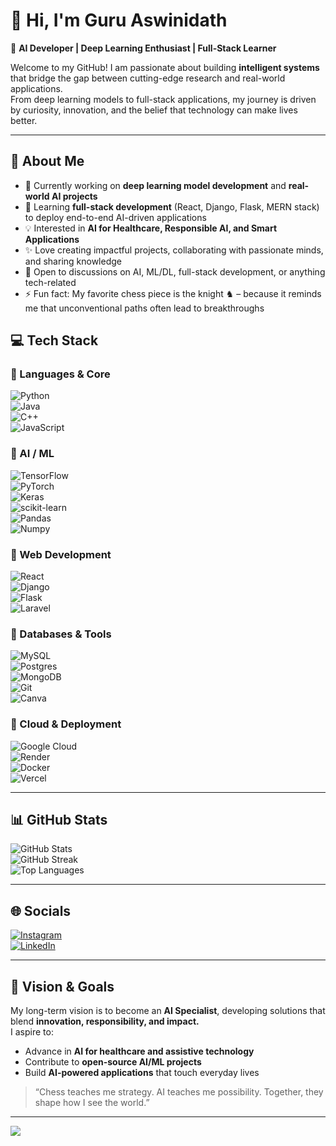 # 👋 Hi, I'm Guru Aswinidath  

🚀 **AI Developer | Deep Learning Enthusiast | Full-Stack Learner**  

Welcome to my GitHub! I am passionate about building **intelligent systems** that bridge the gap between cutting-edge research and real-world applications.  
From deep learning models to full-stack applications, my journey is driven by curiosity, innovation, and the belief that technology can make lives better.  

---

## 💫 About Me
- 🔭 Currently working on **deep learning model development** and **real-world AI projects**  
- 🌱 Learning **full-stack development** (React, Django, Flask, MERN stack) to deploy end-to-end AI-driven applications  
- 💡 Interested in **AI for Healthcare, Responsible AI, and Smart Applications**  
- ✨ Love creating impactful projects, collaborating with passionate minds, and sharing knowledge  
- 💬 Open to discussions on AI, ML/DL, full-stack development, or anything tech-related  
- ⚡ Fun fact: My favorite chess piece is the knight ♞ – because it reminds me that unconventional paths often lead to breakthroughs  

## 💻 Tech Stack  

### 🔹 Languages & Core  
![Python](https://img.shields.io/badge/Python-%233776AB.svg?style=for-the-badge&logo=python&logoColor=yellow)  
![Java](https://img.shields.io/badge/Java-%23ED8B00.svg?style=for-the-badge&logo=openjdk&logoColor=white)  
![C++](https://img.shields.io/badge/C++-%2300599C.svg?style=for-the-badge&logo=c%2B%2B&logoColor=white)  
![JavaScript](https://img.shields.io/badge/JavaScript-%23323330.svg?style=for-the-badge&logo=javascript&logoColor=%23F7DF1E)  

### 🔹 AI / ML  
![TensorFlow](https://img.shields.io/badge/TensorFlow-%23FF6F00.svg?style=for-the-badge&logo=TensorFlow&logoColor=white)  
![PyTorch](https://img.shields.io/badge/PyTorch-%23EE4C2C.svg?style=for-the-badge&logo=PyTorch&logoColor=white)  
![Keras](https://img.shields.io/badge/Keras-%23D00000.svg?style=for-the-badge&logo=Keras&logoColor=white)  
![scikit-learn](https://img.shields.io/badge/scikit--learn-%23F7931E.svg?style=for-the-badge&logo=scikit-learn&logoColor=white)  
![Pandas](https://img.shields.io/badge/Pandas-%23150458.svg?style=for-the-badge&logo=pandas&logoColor=white)  
![Numpy](https://img.shields.io/badge/Numpy-%23013243.svg?style=for-the-badge&logo=numpy&logoColor=white)  

### 🔹 Web Development  
![React](https://img.shields.io/badge/react-%2320232a.svg?style=for-the-badge&logo=react&logoColor=%2361DAFB)  
![Django](https://img.shields.io/badge/django-%23092E20.svg?style=for-the-badge&logo=django&logoColor=white)  
![Flask](https://img.shields.io/badge/flask-%23000.svg?style=for-the-badge&logo=flask&logoColor=white)  
![Laravel](https://img.shields.io/badge/laravel-%23FF2D20.svg?style=for-the-badge&logo=laravel&logoColor=white)  

### 🔹 Databases & Tools  
![MySQL](https://img.shields.io/badge/MySQL-4479A1.svg?style=for-the-badge&logo=mysql&logoColor=white)  
![Postgres](https://img.shields.io/badge/Postgres-%23316192.svg?style=for-the-badge&logo=postgresql&logoColor=white)  
![MongoDB](https://img.shields.io/badge/MongoDB-%234ea94b.svg?style=for-the-badge&logo=mongodb&logoColor=white)  
![Git](https://img.shields.io/badge/Git-%23F05032.svg?style=for-the-badge&logo=git&logoColor=white)  
![Canva](https://img.shields.io/badge/Canva-%2300C4CC.svg?style=for-the-badge&logo=Canva&logoColor=white)  

### 🔹 Cloud & Deployment   
![Google Cloud](https://img.shields.io/badge/Google%20Cloud-%234285F4.svg?style=for-the-badge&logo=google-cloud&logoColor=white)  
![Render](https://img.shields.io/badge/Render-%23000000.svg?style=for-the-badge&logo=render&logoColor=white)  
![Docker](https://img.shields.io/badge/Docker-%232496ED.svg?style=for-the-badge&logo=docker&logoColor=white)  
![Vercel](https://img.shields.io/badge/Vercel-%23000000.svg?style=for-the-badge&logo=vercel&logoColor=white)   

---

## 📊 GitHub Stats  
![GitHub Stats](https://github-readme-stats.vercel.app/api?username=GuruAswinidath&theme=dark&hide_border=false)  
![GitHub Streak](https://github-readme-streak-stats.herokuapp.com/?user=GuruAswinidath&theme=dark&hide_border=false)  
![Top Languages](https://github-readme-stats.vercel.app/api/top-langs/?username=GuruAswinidath&theme=dark&layout=compact)  

---

## 🌐 Socials  
[![Instagram](https://img.shields.io/badge/Instagram-%23E4405F.svg?logo=Instagram&logoColor=white)](https://instagram.com/aswinidathchinni)  
[![LinkedIn](https://img.shields.io/badge/LinkedIn-%230077B5.svg?logo=linkedin&logoColor=white)](https://www.linkedin.com/in/aswinidath-chinni-405880271/)  

---

## 🚀 Vision & Goals  
My long-term vision is to become an **AI Specialist**, developing solutions that blend **innovation, responsibility, and impact.**  
I aspire to:  
- Advance in **AI for healthcare and assistive technology**  
- Contribute to **open-source AI/ML projects**  
- Build **AI-powered applications** that touch everyday lives  

> “Chess teaches me strategy. AI teaches me possibility. Together, they shape how I see the world.”  

---

[![](https://visitcount.itsvg.in/api?id=GuruAswinidath&icon=0&color=0)](https://visitcount.itsvg.in)
